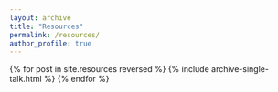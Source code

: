 ```yaml
---
layout: archive
title: "Resources"
permalink: /resources/
author_profile: true
---
```


{% for post in site.resources reversed %}
  {% include archive-single-talk.html %}
{% endfor %}
